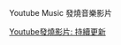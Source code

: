 Youtube Music 發燒音樂影片 


[Youtube發燒影片: 持續更新](https://yatinisgood.github.io/YoutubeMusicCharts/index_%E7%99%BC%E7%87%92%E9%9F%B3%E6%A8%82%E5%BD%B1%E7%89%87.html)
